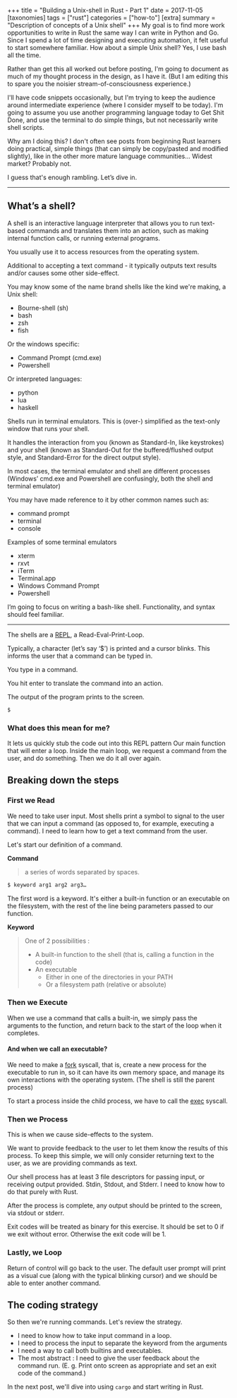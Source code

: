 +++
title = "Building a Unix-shell in Rust - Part 1"
date = 2017-11-05
[taxonomies]
tags = ["rust"]
categories = ["how-to"]
[extra]
summary = "Description of concepts of a Unix shell"
+++
My goal is to find more work opportunities to write in Rust the same way I can write in Python and Go. Since I spend a lot of time designing and executing automation, it felt useful to start somewhere familiar. How about a simple Unix shell? Yes, I use bash all the time.

Rather than get this all worked out before posting, I'm going to document as much of my thought process in the design, as I have it. (But I am editing this to spare you the noisier stream-of-consciousness experience.)

I'll have code snippets occasionally, but I'm trying to keep the audience around intermediate experience (where I consider myself to be today). I'm going to assume you use another programming language today to Get Shit Done, and use the terminal to do simple things, but not necessarily write shell scripts.

Why am I doing this? I don't often see posts from beginning Rust learners doing practical, simple things (that can simply be copy/pasted and modified slightly), like in the other more mature language communities... Widest market? Probably not. 

I guess that's enough rambling. Let’s dive in.

---

## What’s a shell?
A shell is an interactive language interpreter that allows you to run text-based commands and translates them into an action, such as making internal function calls, or running external programs.

You usually use it to access resources from the operating system. 

Additional to accepting a text command - it typically outputs text results and/or causes some other side-effect.

You may know some of the name brand shells like the kind we're making, a Unix shell:
* Bourne-shell (sh)
* bash
* zsh
* fish

Or the windows specific:
* Command Prompt (cmd.exe)
* Powershell

Or interpreted languages:
* python 
* lua
* haskell 

Shells run in terminal emulators. This is (over-) simplified as the text-only window that runs your shell. 

It handles the interaction from you (known as Standard-In, like keystrokes) and your shell (known as Standard-Out for the buffered/flushed output style, and Standard-Error for the direct output style).

In most cases, the terminal emulator and shell are different processes (Windows’ cmd.exe and Powershell are confusingly, both the shell and terminal emulator) 

You may have made reference to it by other common names such as:
* command prompt
* terminal
* console

Examples of some terminal emulators
* xterm
* rxvt
* iTerm
* Terminal.app
* Windows Command Prompt
* Powershell

I’m going to focus on writing a bash-like shell. Functionality, and syntax should feel familiar. 

---

The shells are a [REPL](https://en.wikipedia.org/wiki/Read%E2%80%93eval%E2%80%93print_loop), a Read-Eval-Print-Loop.

Typically, a character (let’s say ‘$’) is printed and a cursor blinks. This informs the user that a command can be typed in.

You type in a command.

You hit enter to translate the command into an action.

The output of the program prints to the screen.
```sh
$ 
```
### What does this mean for me?
It lets us quickly stub the code out into this REPL  pattern 
Our main function that will enter a loop. Inside the main loop, we request a command from the user, and do something. Then we do it all over again. 

## Breaking down the steps
### First we Read
We need to take user input. Most shells print a symbol to signal to the user that we can input a command (as opposed to, for example, executing a command). I need to learn how to get a text command from the user. 

Let's start our definition of a command. 

**Command**
> a series of words separated by spaces.

```sh
$ keyword arg1 arg2 arg3… 
```

The first word is a keyword. It's either a built-in function or an executable on the filesystem, with the rest of the line being parameters passed to our function. 

**Keyword**
> One of 2 possibilities :
> * A built-in function to the shell (that is, calling a function in the code)
> * An executable
>   * Either in one of the directories in your PATH
>   * Or a filesystem path (relative or absolute)

### Then we Execute 
When we use a command that calls a built-in, we simply pass the arguments to the function, and return back to the start of the loop when it completes. 

#### And when we call an executable?
We need to make a [fork](https://en.m.wikipedia.org/wiki/Fork_(system_call)) syscall, that is, create a new process for the executable to run in, so it can have its own memory space, and manage its own interactions with the operating system. (The shell is still the parent process) 

To start a process inside the child process, we have to call the [exec](https://en.m.wikipedia.org/wiki/Exec_(system_call)) syscall. 

### Then we Process
This is when we cause side-effects to the system.

We want to provide feedback to the user to let them know the results of this process. To keep this simple, we will only consider returning text to the user, as we are providing commands as text. 

Our shell process has at least 3 file descriptors for passing input, or receiving output provided. Stdin, Stdout, and Stderr. I need to know how to do that purely with Rust. 

After the process is complete, any output should be printed to the screen, via stdout or stderr.

Exit codes will be treated as binary for this exercise. It should be set to 0 if we exit without error. Otherwise the exit code will be 1.

### Lastly, we Loop
Return of control will go back to the user. The default user prompt will print as a visual cue (along with the typical blinking cursor) and we should be able to enter another command. 

## The coding strategy 
So then we're running commands. Let's review the strategy. 

* I need to know how to take input command in a loop. 
* I need to process the input to separate the keyword from the arguments 
* I need a way to call both builtins and executables. 
* The most abstract : I need to give the user feedback about the command run. (E. g. Print onto screen as appropriate and set an exit code of the command.) 

In the next post, we'll dive into using `cargo` and  start writing in Rust. 
